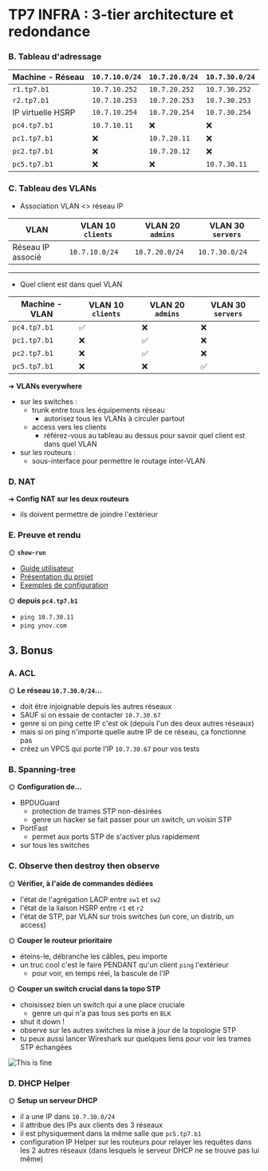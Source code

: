 # TP7 INFRA : 3-tier architecture et redondance

### B. Tableau d'adressage

| Machine - Réseau  | `10.7.10.0/24` | `10.7.20.0/24` | `10.7.30.0/24` |
| ----------------- | -------------- | -------------- | -------------- |
| `r1.tp7.b1`       | `10.7.10.252`  | `10.7.20.252`  | `10.7.30.252`  |
| `r2.tp7.b1`       | `10.7.10.253`  | `10.7.20.253`  | `10.7.30.253`  |
| IP virtuelle HSRP | `10.7.10.254`  | `10.7.20.254`  | `10.7.30.254`  |
| `pc4.tp7.b1`      | `10.7.10.11`   | ❌             | ❌             |
| `pc1.tp7.b1`      | ❌             | `10.7.20.11`   | ❌             |
| `pc2.tp7.b1`      | ❌             | `10.7.20.12`   | ❌             |
| `pc5.tp7.b1`      | ❌             | ❌             | `10.7.30.11`   |

### C. Tableau des VLANs

- Association VLAN <> réseau IP

| VLAN              | VLAN 10 `clients` | VLAN 20 `admins` | VLAN 30 `servers` |
| ----------------- | ----------------- | ---------------- | ----------------- |
| Réseau IP associé | `10.7.10.0/24`    | `10.7.20.0/24`   | `10.7.30.0/24`    |

---

- Quel client est dans quel VLAN

| Machine - VLAN | VLAN 10 `clients` | VLAN 20 `admins` | VLAN 30 `servers` |
| -------------- | ----------------- | ---------------- | ----------------- |
| `pc4.tp7.b1`   | ✅                | ❌               | ❌                |
| `pc1.tp7.b1`   | ❌                | ✅               | ❌                |
| `pc2.tp7.b1`   | ❌                | ✅               | ❌                |
| `pc5.tp7.b1`   | ❌                | ❌               | ✅                |



➜ **VLANs everywhere**

- sur les switches :
  - trunk entre tous les équipements réseau
    - autorisez tous les VLANs à circuler partout
  - access vers les clients
    - référez-vous au tableau au dessus pour savoir quel client est dans quel VLAN
- sur les routeurs :
  - sous-interface pour permettre le routage inter-VLAN

### D. NAT

➜ **Config NAT sur les deux routeurs**

- ils doivent permettre de joindre l'extérieur

### E. Preuve et rendu

🌞 **`show-run`** 

- [Guide utilisateur](docs/guide.pdf)
- [Présentation du projet](https://example.com/slides)
- [Exemples de configuration](configs/exemple.yaml)


🌞 **depuis `pc4.tp7.b1`**

- `ping 10.7.30.11`
- `ping ynov.com`

## 3. Bonus

### A. ACL

🌞 **Le réseau `10.7.30.0/24`...**

- doit être injoignable depuis les autres réseaux
- SAUF si on essaie de contacter `10.7.30.67`
- genre si on ping cette IP c'est ok (depuis l'un des deux autres réseaux)
- mais si on ping n'importe quelle autre IP de ce réseau, ça fonctionne pas
- créez un VPCS qui porte l'IP `10.7.30.67` pour vos tests

### B. Spanning-tree

🌞 **Configuration de...**

- BPDUGuard
  - protection de trames STP non-désirées
  - genre un hacker se fait passer pour un switch, un voisin STP
- PortFast
  - permet aux ports STP de s'activer plus rapidement
- sur tous les switches

### C. Observe then destroy then observe

🌞 **Vérifier, à l'aide de commandes dédiées**

- l'état de l'agrégation LACP entre `sw1` et `sw2`
- l'état de la liaison HSRP entre `r1` et `r2`
- l'état de STP, par VLAN sur trois switches (un core, un distrib, un access)

🌞 **Couper le routeur prioritaire**

- éteins-le, débranche les câbles, peu importe
- un truc cool c'est le faire PENDANT qu'un client `ping` l'extérieur
  - pour voir, en temps réel, la bascule de l'IP

🌞 **Couper un switch crucial dans la topo STP**

- choisissez bien un switch qui a une place cruciale
  - genre un qui n'a pas tous ses ports en `BLK`
- shut it down !
- observe sur les autres switches la mise à jour de la topologie STP
- tu peux aussi lancer Wireshark sur quelques liens pour voir les trames STP échangées

![This is fine](./img/fine.jpg)

### D. DHCP Helper

🌞 **Setup un serveur DHCP**

- il a une IP dans `10.7.30.0/24`
- il attribue des IPs aux clients des 3 réseaux
- il est physiquement dans la même salle que `pc5.tp7.b1`
- configuration IP Helper sur les routeurs pour relayer les requêtes dans les 2 autres réseaux (dans lesquels le serveur DHCP ne se trouve pas lui même)

